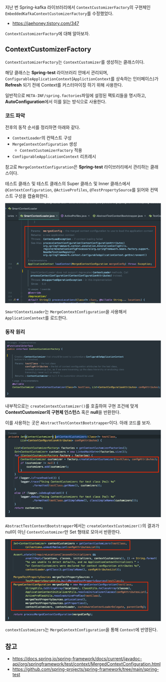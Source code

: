 지난 번 Spring-kafka 라이브러리에서 `ContextCustomizerFactory`의 구현체인 `EmbeddedKafkaContextCustomizerFactory`를 수정했었다.
- https://jaehoney.tistory.com/347

`ContextCustomizerFactory`에 대해 알아보자.

## ContextCustomizerFactory

`ContextCustomizerFactory`는 `ContextCustomizer`를 생성하는 클래스이다.

해당 클래스는 **Spring-test** 라이브러리 안에서 관리되며, `ConfigurableApplicationContext`(`ApplictionContext`를 상속하는 인터페이스)가 **Refresh** 되기 전에 Context를 커스터마이징 하기 위해 사용한다. 

일반적으로 `META-INF/spring.factories`파일에 설정된 팩토리들을 명시하고, **AutoConfiguration**에서 이를 읽는 방식으로 사용한다. 

### 코드 파악

전후의 동작 순서를 정리하면 아래와 같다.
- `ContextLoader`의 컨텍스트 구성
- `MergeContextConfiguration` 생성
  - `ContextCustomizerFactory` 적용
- `ConfigurableApplicationContext` 리프레시

참고로 `MergeContextConfiguration`은 **Spring-test** 라이브러리에서 관리하는 클래스이다.

테스트 클래스 및 테스트 클래스의 Super 클래스 및 Inner 클래스에서 `@ContextConfiguration`, `@ActiveProfiles`, `@TestPropertySource`를 읽어와 컨텍스트 구성을 캡슐화한다.

![img_1.png](images/img_1.png)

`SmartContextLoader`는 `MergeContextConfiguration`을 사용해서 `ApplicationContext`를 로드한다.

### 동작 원리

![img.png](images/img.png)

내부적으로는 `createContextCustomizer()`를 호출하여 구현 조건에 맞게 **ContextCustomizer의 구현체 인스턴스** 혹은 **null**을 반환한다.

이를 사용하는 곳은 `AbstractTestContextBootstrapper`이다. 아래 코드를 보자.

![img_2.png](images/img_2.png)

`AbstractTestContextBootstrapper`에서는 `createContextCustomizer()`의 결과가 null이 아닌 `ContextCustomizer`만 Set 형태로 모아서 반환한다.

![img_3.png](images/img_3.png)

`contextCustomizers`는 `MergeContextConfiguration`을 통해 `Context`에 반영된다.

## 참고
- https://docs.spring.io/spring-framework/docs/current/javadoc-api/org/springframework/test/context/MergedContextConfiguration.html
- https://github.com/spring-projects/spring-framework/tree/main/spring-test